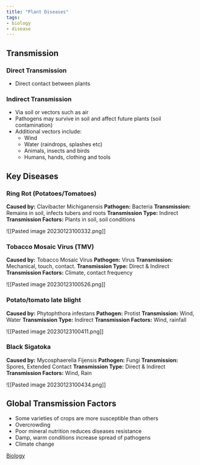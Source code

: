 ```yaml
---
title: "Plant Diseases"
tags:
- biology
- disease
---
```


## Transmission

### Direct Transmission

- Direct contact between plants

### Indirect Transmission

- Via soil or vectors such as air
- Pathogens may survive in soil and affect future plants (soil contamination)
- Additional vectors include:
	- Wind
	- Water (raindrops, splashes etc)
	- Animals, insects and birds
	- Humans, hands, clothing and tools

## Key Diseases

### Ring Rot (Potatoes/Tomatoes)

**Caused by:** Clavibacter Michiganensis
**Pathogen:** Bacteria
**Transmission:** Remains in soil, infects tubers and roots
**Transmission Type:** Indirect
**Transmission Factors:** Plants in soil, soil conditions

![[Pasted image 20230123100332.png]]

### Tobacco Mosaic Virus (TMV)

**Caused by:** Tobacco Mosaic Virus
**Pathogen:** Virus
**Transmission:** Mechanical, touch, contact.
**Transmission Type:** Direct & Indirect
**Transmission Factors:** Climate, contact frequency

![[Pasted image 20230123100526.png]]

### Potato/tomato late blight

**Caused by:** Phytophthora infestans
**Pathogen:** Protist
**Transmission:** Wind, Water
**Transmission Type:** Indirect
**Transmission Factors:** Wind, rainfall

![[Pasted image 20230123100411.png]]

### Black Sigatoka

**Caused by:** Mycosphaerella Fijensis
**Pathogen:** Fungi
**Transmission:** Spores, Extended Contact
**Transmission Type:** Direct & Indirect
**Transmission Factors:** Wind, Rain

![[Pasted image 20230123100434.png]]

## Global Transmission Factors

- Some varieties of crops are more susceptible than others
- Overcrowding
- Poor mineral nutrition reduces diseases resistance
- Damp, warm conditions increase spread of pathogens
- Climate change








[Biology](/Biology)